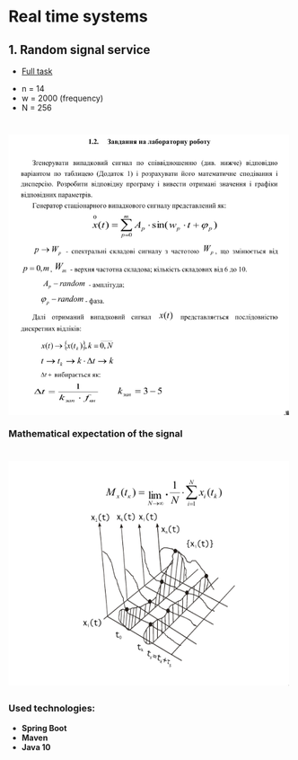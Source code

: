 # Real time systems


## 1. Random signal service
* [Full task](https://drive.google.com/file/d/1nNGxIdSAlxG-vpgFZAGvqlo-SDmSjXH4/view?usp=sharing)
- n = 14
- w = 2000 (frequency)
- N = 256
##
# <img src="https://raw.githubusercontent.com/UlianaStefanishyna/attachments-recource/master/image/task.png" height="500" width="500" align="middle"/>

### Mathematical expectation of the signal
# <img src="https://raw.githubusercontent.com/UlianaStefanishyna/attachments-recource/master/image/signal-analisys.png" height="400" width="500"/>


### Used technologies:

* **Spring Boot**
* **Maven**
* **Java 10**